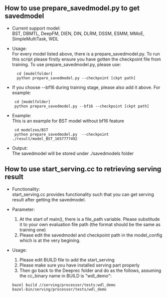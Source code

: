 ## How to use prepare_savedmodel.py to get savedmodel

- Current support model: \
BST, DBMTL, DeepFM, DIEN, DIN, DLRM, DSSM, ESMM, MMoE, SimpleMultiTask, WDL

- Usage: \
 For every model listed above, there is a prepare_savedmodel.py. To run this script please firstly ensure you have gotten the checkpoint file from training. To use prepare_savedmodel.py, please use:

  ```
    cd [modelfolder] 
    python prepare_savedmodel.py --checkpoint [ckpt path]
  ``` 
 - If you choose --bf16 during training stage, please also add it above. For example:

   ```
    cd [modelfolder] 
    python prepare_savedmodel.py --bf16 --checkpoint [ckpt path]
   ``` 


 - Example: \
  This is an example for BST model without bf16 feature
   ```
    cd modelzoo/BST
    python prepare_savedmodel.py  --checkpoint ./result/model_BST_1657777492
   ``` 

 - Output: \
  The savedmodel will be stored under ./savedmodels folder


## How to use start_serving.cc to retrieving serving result

- Functionality: \
start_serving.cc provides functionality such that you can get serving result after getting the savedmodel.

- Parameter: 
  1. At the start of main(), there is a file_path variable. Please substitude it to your own evaluation file path (the format should be the same as training one)
  2. Please edit the savedmodel and checkpoint path in the model_config which is at the very begining.

- Usage: 
  1. Please edit BUILD file to add the start_serving
  2. Please make sure you have installed serving part properly
  3. Then go back to the Deeprec folder and do as the follows, assuming the cc_binary name in BUILD is "wdl_demo":
   ``` 
   bazel build //serving/processor/tests:wdl_demo
   bazel-bin/serving/processor/tests/wdl_demo
   ``` 
  



